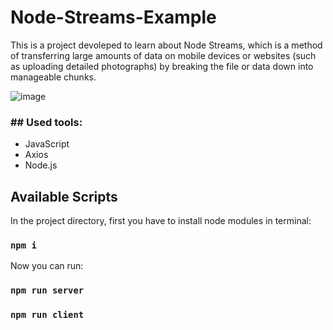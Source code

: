 # Node-Streams-Example

This is a project devoleped to learn about Node Streams, which is a method of transferring large amounts 
of data on mobile devices or websites (such as uploading detailed photographs) by breaking the file or data down into manageable chunks.

![image](https://user-images.githubusercontent.com/100448527/185763543-cf1af96e-b185-4a5f-bab7-3a7465deefb6.png)

<h3>## Used tools:</h3>
<ul>
<li>JavaScript</li>
<li>Axios</li>
<li>Node.js</li>
</ul>

## Available Scripts

In the project directory, first you have to install node modules in terminal:

### `npm i`

Now you can run:

### `npm run server`

### `npm run client`


